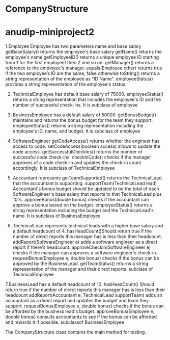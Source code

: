 # CompanyStructure

# anudip-miniproject2
1.Employee 
Employee has two parameters name and base 
salary
getBaseSalary() returns the employee's base salary
getName() returns the  employee's name
getEmployeeID() returns a unique employee ID starting from 1 for the first employeet then 2 and so on.
getManager() returns a reference to the employee's manager.
equals(Employee other)  returns true if the two employee’s ID are the same, 
false otherwise
toString() returns a string representation of the employee as "ID Name".
employeeStatus() provides a string representation of the employee's status.

2. TechnicalEmployee has default base salary of 75000.
employeeStatus() returns a string representation that includes the employee's ID and the number of successful check-ins.
It is subclass of employee

3. BusinessEmployee has a default salary of 50000.
getBonusBudget() maintains and returns the bonus budget for the team they support.
employeeStatus() returns a string representation including the employee's ID, name, and budget.
It is subclass of employee

4. SoftwareEngineer 
getCodeAccess() returns whether the engineer has access to code.
setCodeAccess(boolean access) allows to update the code access.
getSuccessfulCheckIns() returns the number of successful code check-ins.
checkInCode() checks if the manager approves of a code check-in and updates the check-in count accordingly.
It is subclass of TechnicalEmployee

5. Accountant represents 
getTeamSupported() returns the TechnicalLead that the accountant is supporting.
supportTeam(TechnicalLead lead) Accountant's bonus budget should be 
updated to be the total of each SoftwareEngineer's base salary that 
reports to that TechnicalLead plus 10%.
approveBonus(double bonus) checks if the accountant can approve a bonus based on the budget.
employeeStatus() returns a string representation including the budget and the TechnicalLead's name.
It is subclass of  BusinessEmployee


6. TechnicalLead represents technical leads with a higher base salary and a default headcount of 4.
hasHeadCount()Should return true if the number of direct reports this 
manager has is less than their headcount.
addReport(SoftwareEngineer e) adds a software engineer as a direct report if there's headcount.
approveCheckIn(SoftwareEngineer e) checks if the manager can approves a software engineer's check-in.
requestBonus(Employee e, double bonus) checks if the bonus can be approved by the BusinessLead.
getTeamStatus() returns a string representation of the manager and their direct reports.
subclass of TechnicalEmployee


7.BusinessLead has a default headcount of 10.
hasHeadCount() Should return true if the number of direct reports this 
manager has is less than their headcount
addReport(Accountant e, TechnicalLead supportTeam) adds an accountant as a direct report and updates the budget and team they support.
requestBonus(Employee e, double bonus) checks if the bonus can be afforded by the business lead's budget.
approveBonus(Employee e, double bonus) consults accountants to see if the bonus can be afforded and rewards it if possible.
subclassof  BusinessEmployee

The CompanyStructure class contains the main method for testing.
